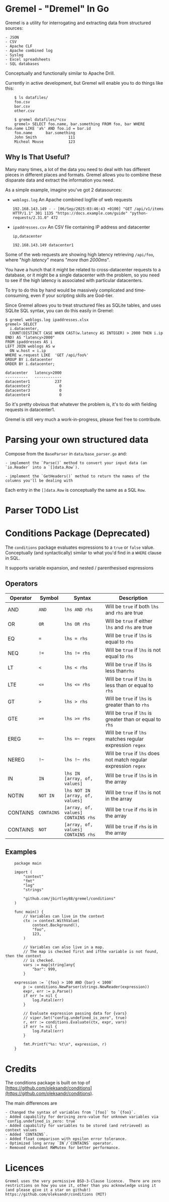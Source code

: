 # Gremel - "Dremel" In Go
Gremel is a utility for interrogating and extracting data from structured sources:

    - JSON
    - CSV
    - Apache CLF
    - Apache combined log
    - Syslog
    - Excel spreadsheets
    - SQL databases

Conceptually and functionally similar to Apache Drill.

Currently in active development, but Gremel will enable you to do things like this:
```
    $ ls datafiles/
    foo.csv
    bar.csv
    other.csv

    $ gremel datafiles/*csv
    gremel> SELECT foo.name, bar.something FROM foo, bar WHERE foo.name LIKE 'a%' AND foo.id = bar.id
    foo.name      bar.something
    John Smith              111
    Micheal Mouse           123
```

## Why Is That Useful?
Many many times, a lot of the data you need to deal with has different pieces in different places and formats.  Gremel allows you to combine these disparate data and extract the information you need.

As a simple example, imagine you've got 2 datasources:

- `weblogs.log`
  An Apache combined logfile of web requests

  `192.168.143.149 - - [06/Sep/2025:03:46:43 +0100] "GET /api/v1/items HTTP/1.1" 301 1135 "https://docs.example.com/guide" "python-requests/2.31.0" 472`

- `ipaddresses.csv`
  An CSV file containing IP address and datacenter

  `ip,datacenter`

  `192.168.143.149 datacenter1`

Some of the web requests are showing high latency retrieving `/api/foo`, where "*high latency*" means "*more than 2000ms*".

You have a hunch that it might be related to cross-datacenter requests to a database, or it might be a single datacenter with the problem, so you need to see if the high latency is associated with particular datacenters.

To try to do this by hand would be massively complicated and time-consuming, even if your scripting skills are God-tier.

Since Gremel allows you to treat structured files as SQLite tables, and uses SQLite SQL syntax, you can do this easily in Gremel:

```
$ gremel weblogs.log ipaddresses.xlsx
gremel> SELECT
  i.datacenter,
  COUNT(DISTINCT CASE WHEN CAST(w.latency AS INTEGER) > 2000 THEN i.ip END) AS "latency>2000"
FROM ipaddresses AS i
LEFT JOIN weblogs AS w
  ON w.host = i.ip
WHERE w.request LIKE  'GET /api/foo%'
GROUP BY i.datacenter
ORDER BY i.datacenter;

datacenter   latency>2000
----------   ------------
datacenter1           237
datacenter2             0
datacenter3             0
datacenter4             0
```

So it's pretty obvious that whatever the problem is, it's to do with fielding requests in datacenter1.

Gremel is still very much a work-in-progress, please feel free to contribute.

# Parsing your own structured data
Compose from the `BaseParser` in `data/base_parser.go` and:

    - implement the `Parse()` method to convert your input data (an `io.Reader` into a `[]data.Row`).

    - implement the `GetHeaders()` method to return the names of the columns you'll be dealing with

Each entry in the `[]data.Row` is conceptually the same as a SQL `Row`.

# Parser TODO List

# Conditions Package (Deprecated)
The `conditions` package evaluates expressions to a `true` or `false` value.  Conceptually (and syntactically) similar to what you'd find in a `WHERE` clause in SQL.

It supports variable expansion, and nested / parenthesised expressions

## Operators
| Operator | Symbol | Syntax | Description |
| -------- | ------ | ------ | ----------- |
| AND | `AND` | `lhs AND rhs` | Will be `true` if both `lhs` and `rhs` are true |
| OR | `OR` | `lhs OR rhs` | Will be `true` if either `lhs` and `rhs` are true |
| EQ | `=` | `lhs = rhs` | Will be `true` if `lhs` is equal to `rhs` |
| NEQ | `!=` | `lhs != rhs` | Will be `true` if `lhs` is not equal to `rhs` |
| LT | `<` |  `lhs < rhs` | Will be `true` if `lhs` is less than`rhs` |
| LTE | `<=` | `lhs <= rhs` | Will be `true` if `lhs` is less than or equal to `rhs` |
| GT | `>` | `lhs > rhs` | Will be `true` if `lhs` is greater than to `rhs` |
| GTE | `>=` | `lhs >= rhs` | Will be `true` if `lhs` is greater than or equal to `rhs` |
| EREG | `=~` | `lhs =~ regex` | Will be `true` if `lhs` matches regular expression `regex` |
| NEREG | `!~` | `lhs !~ rhs` | Will be `true` if `lhs` does not match regular expression `regex` |
| IN | `IN` | `lhs IN [array, of, values]` | Will be `true` if `lhs` is in the array |
| NOTIN | `NOT IN` | `lhs NOT IN [array, of, values]` | Will be `true` if `lhs` is not in the array |
| CONTAINS | `CONTAINS` | `[array, of, values] CONTAINS rhs` | Will be `true` if `rhs` is in the array |
| CONTAINS | `NOT` | `[array, of, values] CONTAINS rhs` | Will be `true` if `rhs` is in the array |

## Examples
```
    package main
    
    import (
        "context"
        "fmt"
        "log"
        "strings"

        "github.com/jbirtley88/gremel/conditions"
    )

    func main() {
        // Variables can live in the context
        ctx := context.WithValue(
            context.Background(),
            "foo",
            123,
        )

        // Variables can also live in a map.
        // The map is checked first and ifthe variable is not found, then the context
        // is checked.
        vars := map[string]any{
            "bar": 999,
        }

	expression := `{foo} > 100 AND {bar} < 1000`
        p := conditions.NewParser(strings.NewReader(expression))
        expr, err := p.Parse()
        if err != nil {
            log.Fatal(err)
        }

        // Evaluate expression passing data for {vars}
        // viper.Set("config.undefined_is_zero", true)
        r, err := conditions.Evaluate(ctx, expr, vars)
        if err != nil {
            log.Fatal(err)
        }

        fmt.Printf("%s: %t\n", expression, r)
    }
```

# Credits
The conditions package is built on top of [https://github.com/oleksandr/conditions](https://github.com/oleksandr/conditions).

The main differences are

    - Changed the syntax of variables from `[foo]` to `{foo}`.
    - Added capability for deriving zero-value for unknown variables via `config.undefined_is_zero: true`
    - Added capability for variables to be stored (and retrieved) as context values
    - Added `CONTAINS`.
    - Added float comparison with epsilon error tolerance.
    - Optimized long array `IN`/`CONTAINS` operator.
    - Removed redundant RWMutex for better performance.

# Licences
    Gremel uses the very permissive BSD-3-Clause licence.  There are zero restrictions on how you use it, other than you acknowledge using it (and please give it a star on github!)
    https://github.com/oleksandr/conditions (MIT)

